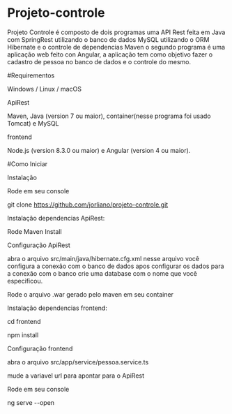 # Projeto-controle

Projeto Controle é composto de dois programas uma API Rest feita em Java com SpringRest utilizando
o banco de dados MySQL utilizando o ORM Hibernate e o controle de dependencias Maven o segundo
programa é uma aplicação web feito con Angular, a aplicação tem como objetivo fazer o cadastro de pessoa
no banco de dados e o controle do mesmo.

#Requirementos

Windows / Linux / macOS

ApiRest

Maven, Java (version 7 ou maior), container(nesse programa foi usado Tomcat) e MySQL

frontend

Node.js (version 8.3.0 ou maior) e Angular (version 4 ou maior).


#Como Iniciar

Instalação

Rode em seu console

git clone https://github.com/jorliano/projeto-controle.git

Instalação dependencias ApiRest:

Rode Maven Install

Configuração ApiRest

abra o arquivo src/main/java/hibernate.cfg.xml
nesse arquivo você configura a conexão com o banco de dados
apos configurar os dados para a conexão com o banco crie uma database
com o nome que você especificou.

Rode o arquivo .war gerado pelo maven em seu container

Instalação dependencias frontend:

cd frontend

npm install

Configuração frontend

abra o arquivo src/app/service/pessoa.service.ts

mude a variavel url para apontar para o ApiRest

Rode em seu console

ng serve --open
